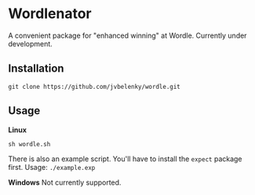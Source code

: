 Wordlenator
=====
A convenient package for "enhanced winning" at Wordle. Currently under development.

Installation
-----
  ```
  git clone https://github.com/jvbelenky/wordle.git
  ```
Usage
------
**Linux**
```
sh wordle.sh
```
There is also an example script. You'll have to install the `expect` package first. Usage:  `./example.exp`

**Windows**
Not currently supported.
